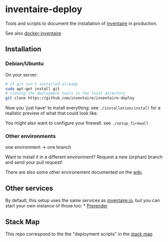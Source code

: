 # inventaire-deploy

Tools and scripts to document the installation of [inventaire](https://github.com/inventaire/inventaire) in production.

See also [docker-inventaire](https://github.com/inventaire/docker-inventaire)

## Installation

### Debian/Ubuntu

On your server:
```sh
# if git isn't installed already
sudo apt-get install git
# cloning the deployment tools in the local directory
git clone https://github.com/inventaire/inventaire-deploy
```

Now you 'just have' to install everything: see `./installation/install` for a realistic preview of what that could look like.

You might also want to configure your firewall: see `./setup_firewall`

### Other environments
one environment -> one branch

Want to install it in a different environment? Request a new (orphan) branch and send your pull request!

There are also some other environement documented on the [wiki](https://wiki.inventaire.io/wiki/Deployment).

## Other services

By default, this setup uses the same services as [inventaire.io](https://inventaire.io), but you can start your own instance of those too:
* [Prerender](https://github.com/inventaire/prerender)

## Stack Map
This repo correspond to the the "deployment scripts" in the [stack map](https://inventaire.github.io/stack/)
